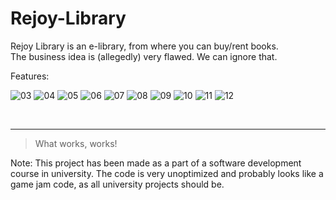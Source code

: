 # Rejoy-Library

Rejoy Library is an e-library, from where you can buy/rent books. <br />
The business idea is (allegedly) very flawed. We can ignore that.

Features:

![03](https://user-images.githubusercontent.com/27750907/148719593-deed5f12-c6b6-40d7-b46e-411d0e47cf37.jpg)
![04](https://user-images.githubusercontent.com/27750907/148719595-3ba78a89-d5d9-41b8-a79d-0f1ae0ff1f04.jpg)
![05](https://user-images.githubusercontent.com/27750907/148719597-a9f0e0b9-25ba-4943-9fa2-62eafdc99bab.jpg)
![06](https://user-images.githubusercontent.com/27750907/148719581-a8cdbfa8-155b-4185-a3bb-9c3002073fc3.jpg)
![07](https://user-images.githubusercontent.com/27750907/148719584-1ad6367b-2c68-406c-9d85-4097c179b0e1.jpg)
![08](https://user-images.githubusercontent.com/27750907/148719585-b0529115-1580-457e-bc5b-53037242c8f5.jpg)
![09](https://user-images.githubusercontent.com/27750907/148719586-3bd76bf9-f403-41a6-bb03-fba77831c061.jpg)
![10](https://user-images.githubusercontent.com/27750907/148719588-c4252940-9898-41fb-a62e-87ceb3358f5a.jpg)
![11](https://user-images.githubusercontent.com/27750907/148719589-b5f6bde7-225a-4b8d-80fd-d5b16f6bbbb1.jpg)
![12](https://user-images.githubusercontent.com/27750907/148719592-8e7c459e-c9ae-43f8-b725-78787c4ea537.jpg)

&nbsp;

---

> What works, works!

Note: This project has been made as a part of a software development course in university. The code is very unoptimized and probably looks like a game jam code, as all university projects should be.
